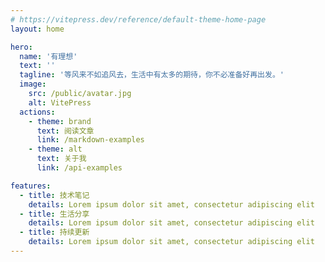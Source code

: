 ```yaml
---
# https://vitepress.dev/reference/default-theme-home-page
layout: home

hero:
  name: '有理想'
  text: ''
  tagline: '等风来不如追风去，生活中有太多的期待，你不必准备好再出发。'
  image:
    src: /public/avatar.jpg
    alt: VitePress
  actions:
    - theme: brand
      text: 阅读文章
      link: /markdown-examples
    - theme: alt
      text: 关于我
      link: /api-examples

features:
  - title: 技术笔记
    details: Lorem ipsum dolor sit amet, consectetur adipiscing elit
  - title: 生活分享
    details: Lorem ipsum dolor sit amet, consectetur adipiscing elit
  - title: 持续更新
    details: Lorem ipsum dolor sit amet, consectetur adipiscing elit
---
```


<style>
@keyframes blue-glow {
  0% {
    box-shadow: 0 0 10px rgba(40, 69, 168, 0.2), 0 0 20px rgba(40, 69, 168, 0.1);
  }
  100% {
    box-shadow: 0 0 20px rgba(40, 69, 168, 0.8), 0 0 40px rgba(40, 69, 168, 0.6);
  }
}

.image-src{
  width: 250px;
  height: 250px;
  border-radius: 50%;
  box-shadow: 0 0 15px rgba(255, 255, 255, 0.6), 0 0 30px rgba(255, 255, 255, 0.4);
  animation: blue-glow 1.5s infinite alternate;
}
</style>
